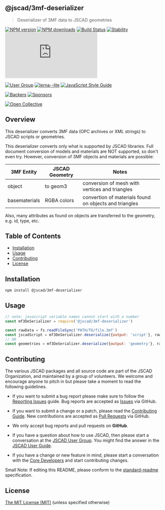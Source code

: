 ## @jscad/3mf-deserializer

> Deserializer of 3MF data to JSCAD geometries

[![NPM version](https://badge.fury.io/js/%40jscad%2F3mf-deserializer.svg)](https://www.npmjs.com/package/@jscad/3mf-deserializer)
[![NPM downloads](https://img.shields.io/npm/dw/@jscad/3mf-deserializer)](https://www.npmjs.com/package/@jscad/3mf-deserializer)
[![Build Status](https://travis-ci.org/jscad/OpenJSCAD.org.svg?branch=master)](https://travis-ci.org/jscad/OpenJSCAD.org)
[![Stability](https://img.shields.io/badge/stability-stable-success)](https://github.com/emersion/stability-badges#stable)
[![License](https://img.shields.io/github/license/jscad/OpenJSCAD.org)](https://github.com/jscad/OpenJSCAD.org/blob/master/LICENSE)

[![User Group](https://img.shields.io/badge/maintained%20by-user%20group-blue)](https://openjscad.nodebb.com/)
[![lerna--lite](https://img.shields.io/badge/maintained%20with-lerna--lite-e137ff)](https://github.com/ghiscoding/lerna-lite)
[![JavaScript Style Guide](https://img.shields.io/badge/code_style-standard-blue)](https://standardjs.com)

[![Backers](https://img.shields.io/opencollective/backers/openjscad)](https://opencollective.com/openjscad)
[![Sponsors](https://img.shields.io/opencollective/sponsors/openjscad)](https://opencollective.com/openjscad)

<a href="https://opencollective.com/openjscad"><img src="https://opencollective.com/openjscad/donate/button.png?color=blue" alt="Open Collective"></a>

## Overview

This deserializer converts 3MF data (OPC archives or XML strings) to JSCAD scripts or geometries.

This deserializer converts only what is supported by JSCAD libraries.
Full document conversion of models and materials are NOT supported, so don't even try.
However, conversion of 3MF objects and materials are possible:

| 3MF Entity      | JSCAD Geometry | Notes |
| --------------- | ----------- | ------ |
| object          | to geom3    | conversion of mesh with vertices and triangles |
| basematerials   | RGBA colors | convertion of materials found on objects and triangles |

Also, many attributes as found on objects are transferred to the geometry, e.g. id, type, etc.

## Table of Contents

- [Installation](#installation)
- [Usage](#usage)
- [Contributing](#contributing)
- [License](#license)

## Installation

```
npm install @jscad/3mf-deserializer
```

## Usage

```javascript
// note: javascript variable names cannot start with a number
const mf3DeSerializer = require('@jscad/3mf-deserializer')

const rawData = fs.readFileSync('PATH/TO/file.3mf')
const jscadScript = mf3DeSerializer.deserialize({output: 'script'}, rawData)
// OR
const geometries = mf3DeSerializer.deserialize({output: 'geometry'}, rawData)
```

## Contributing

The various JSCAD packages and all source code are part of the JSCAD Organization, and maintained by a group of volunteers.
We welcome and encourage anyone to pitch in but please take a moment to read the following guidelines.

* If you want to submit a bug report please make sure to follow the [Reporting Issues](https://github.com/jscad/OpenJSCAD.org/wiki/Reporting-Issues) guide. Bug reports are accepted as [Issues](https://github.com/jscad/OpenJSCAD.org/issues/) via GitHub.

* If you want to submit a change or a patch, please read the [Contributing Guide](../../CONTRIBUTING.md). New contributions are accepted as [Pull Requests](https://github.com/jscad/OpenJSCAD.org/pulls/) via GitHub.

* We only accept bug reports and pull requests on **GitHub**.

* If you have a question about how to use JSCAD, then please start a conversation at the [JSCAD User Group](https://openjscad.xyz/forum.html). You might find the answer in the [JSCAD User Guide](https://openjscad.xyz/guide.html).

* If you have a change or new feature in mind, please start a conversation with the [Core Developers](https://openjscad.xyz/forum.html) and start contributing changes.

Small Note: If editing this README, please conform to the [standard-readme](https://github.com/RichardLitt/standard-readme) specification.

## License

[The MIT License (MIT)](../../LICENSE)
(unless specified otherwise)
